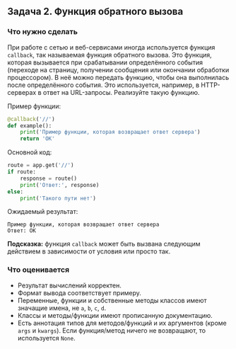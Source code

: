 ## Задача 2. Функция обратного вызова
### Что нужно сделать
При работе с сетью и веб-сервисами иногда используется функция `callback`, так называемая функция обратного вызова. Это функция, которая вызывается при срабатывании определённого события (переходе на страницу, получении сообщения или окончании обработки процессором). В неё можно передать функцию, чтобы она выполнилась после определённого события. Это используется, например, в HTTP-серверах в ответ на URL-запросы. Реализуйте такую функцию.

Пример функции:
```python
@callback('//')
def example():
    print('Пример функции, которая возвращает ответ сервера')
    return 'OK'
```
Основной код:
```python
route = app.get('//')
if route:
    response = route()
    print('Ответ:', response)
else:
    print('Такого пути нет')

```
Ожидаемый результат:
```
Пример функции, которая возвращает ответ сервера
Ответ: OK
```
**Подсказка:** функция `callback` может быть вызвана следующим действием в зависимости от условия или просто так.
### Что оценивается
- Результат вычислений корректен.
- Формат вывода соответствует примеру.
- Переменные, функции и собственные методы классов имеют значащие имена, не `a`, `b`, `c`, `d`.
- Классы и методы/функции имеют прописанную документацию.
- Есть аннотация типов для методов/функций и их аргументов (кроме `args` и `kwargs`). Если функция/метод ничего не возвращают, то используется `None`.

